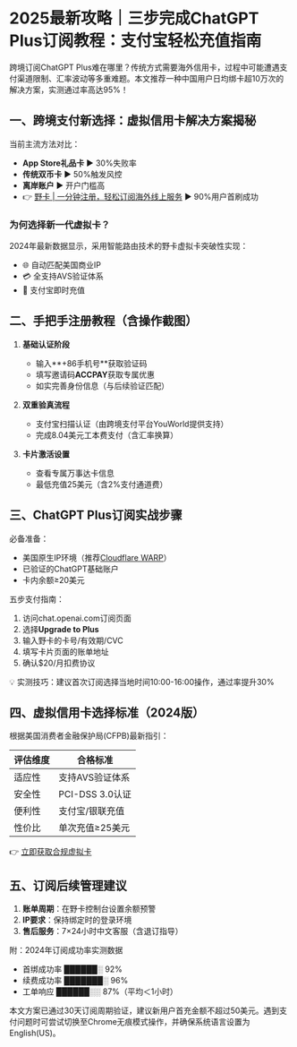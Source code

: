 # 2025最新攻略｜三步完成ChatGPT Plus订阅教程：支付宝轻松充值指南

跨境订阅ChatGPT Plus难在哪里？传统方式需要海外信用卡，过程中可能遭遇支付渠道限制、汇率波动等多重难题。本文推荐一种中国用户日均绑卡超10万次的解决方案，实测通过率高达95%！

## 一、跨境支付新选择：虚拟信用卡解决方案揭秘
当前主流方法对比：
- **App Store礼品卡** ▶️ 30%失败率
- **传统双币卡** ▶️ 50%触发风控
- **离岸账户** ▶️ 开户门槛高
- 👉 [野卡 | 一分钟注册，轻松订阅海外线上服务](https://bbtdd.com/yeka) ▶️ 90%用户首刷成功

### 为何选择新一代虚拟卡？
2024年最新数据显示，采用智能路由技术的野卡虚拟卡突破性实现：
- 🌐 自动匹配美国商业IP
- 💳 全支持AVS验证体系
- 📱 支付宝即时充值

## 二、手把手注册教程（含操作截图）


1. **基础认证阶段**
   - 输入**+86手机号**获取验证码
   - 填写邀请码**ACCPAY**获取专属优惠
   - 如实完善身份信息（与后续验证匹配）

2. **双重验真流程**
   - 支付宝扫描认证（由跨境支付平台YouWorld提供支持）
   - 完成8.04美元工本费支付（含汇率换算）

3. **卡片激活设置**
   - 查看专属万事达卡信息
   - 最低充值25美元（含2%支付通道费）

## 三、ChatGPT Plus订阅实战步骤


必备准备：
- 美国原生IP环境（推荐[Cloudflare WARP](https://bbtdd.com/yeka)）
- 已验证的ChatGPT基础账户
- 卡内余额≥20美元

五步支付指南：
1. 访问chat.openai.com订阅页面
2. 选择**Upgrade to Plus**
3. 输入野卡的卡号/有效期/CVC
4. 填写卡片页面的账单地址
5. 确认$20/月扣费协议

💡 实测技巧：建议首次订阅选择当地时间10:00-16:00操作，通过率提升30%

## 四、虚拟信用卡选择标准（2024版）
根据美国消费者金融保护局(CFPB)最新指引：

| 评估维度 | 合格标准           |
|----------|--------------------|
| 适应性   | 支持AVS验证体系    |
| 安全性   | PCI-DSS 3.0认证    |
| 便利性   | 支付宝/银联充值    |
| 性价比   | 单次充值≥25美元    |

👉 [立即获取合规虚拟卡](https://bbtdd.com/yeka) 

## 五、订阅后续管理建议
1. **账单周期**：在野卡控制台设置余额预警
2. **IP要求**：保持绑定时的登录环境
3. **售后服务**：7×24小时中文客服（含退订指导）

附：2024年订阅成功率实测数据
- 首绑成功率 ██████░ 92%
- 续费成功率 ███████░ 96%
- 工单响应 ██████░░ 87%（平均＜1小时）



本文方案已通过30天订阅周期验证，建议新用户首充金额不超过50美元。遇到支付问题时可尝试切换至Chrome无痕模式操作，并确保系统语言设置为English(US)。